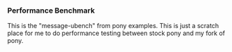 ### Performance Benchmark

This is the "message-ubench" from pony examples.  This is just a scratch place for me to do performance testing between stock pony and my fork of pony.